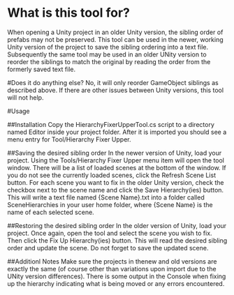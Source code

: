 # What is this tool for?
When opening a Unity project in an older Unity version, the sibling order of prefabs may not be preserved. This tool can be used in the newer, working Unity version of the project to save the sibling ordering into a text file. Subsequently the same tool may be used in an older UNity version to reorder the siblings to match the original by reading the order from the formerly saved text file. 

#Does it do anything else?
No, it will only reorder GameObject siblings as described above. If there are other issues between Unity versions, this tool will not help.

#Usage

##Installation
Copy the HierarchyFixerUpperTool.cs script to a directory named Editor inside your project folder. After it is imported you should see a menu entry for Tool/Hierarchy Fixer Upper.

##Saving the desired sibling order
In the newer version of Unity, load your project. Using the Tools/Hierarchy Fixer Upper menu item will open the tool window. There will be a list of loaded scenes at the bottom of the window. If you do not see the currently loaded scenes, click the Refresh Scene List button. For each scene you want to fix in the older Unity version, check the checkbox next to the scene name and click the Save Hierarchy(ies) button. This will write a text file named {Scene Name}.txt into a folder called SceneHierarchies in your user home folder, where {Scene Name} is the name of each selected scene. 

##Restoring the desired sibling order
In the older version of Unity, load your project. Once again, open the tool and select the scene you wish to fix. Then click the Fix Up Hierarchy(ies) button. This will read the desired sibling order and update the scene. Do not forget to save the updated scene.

##Additionl Notes
Make sure the projects in thenew and old versions are exactly the same (of course other than variations upon import due to the UNity version differences). There is some output in the Console when fixing up the hierarchy indicating what is being moved or any errors encountered.
